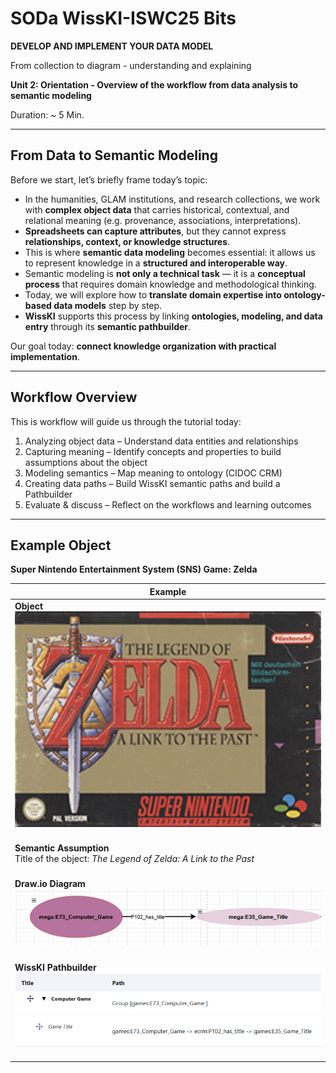 <!--
*titel:
*author:in/urheber:in: 
orcid: 
email: SODa@sammlungen.io
*lizenz: cc by
lizenzlink: https://creativecommons.org/
*persistenter OER link: 
language: 
version:  v1
beschreibung: 
format: SODa WissKI How-to-Tutorial
modultitel: 
modul: Unit 1
einheitstitel: Welcome and warm-up 
eiheit: Einheit 1
lernziel: 

baustein:
zielgruppe: https://zenodo.org/records/15574575
gestaltungsprinzip: 
keywords: ???
erstellungsdatum: 

technische metadaten:
medientyp: text
dateiformat: .md
dauer: 
größe:
software: Web

icon: https://github.com/chastik/Beratung_Dateityp_Bild/refs/heads/main/resources/SODa-Logo_full.svg

link: https://raw.githubusercontent.com/chastik/WissKI/refs/heads/main/soda.css

-->
# SODa WissKI-ISWC25 Bits

**DEVELOP AND IMPLEMENT YOUR DATA MODEL**

From collection to diagram - understanding and explaining

**Unit 2: Orientation - Overview of the workflow from data analysis to semantic modeling**

Duration: ~ 5 Min.

---

## From Data to Semantic Modeling

Before we start, let’s briefly frame today’s topic:

* In the humanities, GLAM institutions, and research collections, we work with **complex object data** that carries historical, contextual, and relational meaning (e.g. provenance, associations, interpretations).
* **Spreadsheets can capture attributes**, but they cannot express **relationships, context, or knowledge structures**.
* This is where **semantic data modeling** becomes essential: it allows us to represent knowledge in a **structured and interoperable way**.
* Semantic modeling is **not only a technical task** — it is a **conceptual process** that requires domain knowledge and methodological thinking.
* Today, we will explore how to **translate domain expertise into ontology-based data models** step by step.
* **WissKI** supports this process by linking **ontologies, modeling, and data entry** through its **semantic pathbuilder**.

Our goal today: **connect knowledge organization with practical implementation**.

---

## Workflow Overview

This is workflow will guide us through the tutorial today:

1. Analyzing object data – Understand data entities and relationships
2. Capturing meaning – Identify concepts and properties to build assumptions about the object
3. Modeling semantics – Map meaning to ontology (CIDOC CRM)
4. Creating data paths – Build WissKI semantic paths and build a Pathbuilder
6. Evaluate & discuss – Reflect on the workflows and learning outcomes

---

## Example Object

**Super Nintendo Entertainment System (SNS) Game: Zelda**

| Example |
|---------|
| **Object**<br><img src="../assets/zelda_smal.png" width="100%"><br><br> |
| **Semantic Assumption**<br>Title of the object: *The Legend of Zelda: A Link to the Past*<br><br> |
| **Draw.io Diagram**<br><img src="../assets/path.PNG" width="100%"><br><br> |
| **WissKI Pathbuilder**<br><img src="../assets/pathbuilder.PNG" width="100%"><br><br> |










